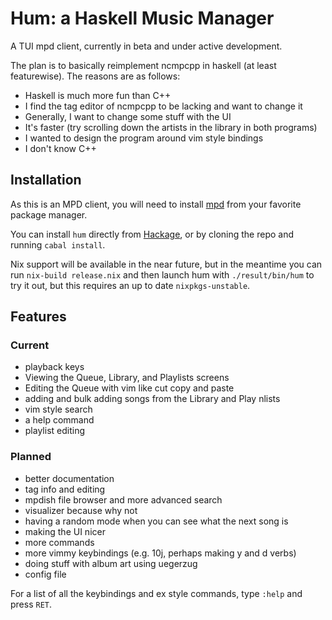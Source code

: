 # Hum: a Haskell Music Manager

A TUI mpd client, currently in beta and under active development.

The plan is to basically reimplement ncmpcpp in haskell (at least featurewise). The reasons are as follows:

-   Haskell is much more fun than C++
-   I find the tag editor of ncmpcpp to be lacking and want to change it
-   Generally, I want to change some stuff with the UI
-   It's faster (try scrolling down the artists in the library in both programs)
-   I wanted to design the program around vim style bindings
-   I don't know C++


## Installation

As this is an MPD client, you will need to install [mpd](https://github.com/MusicPlayerDaemon/MPD) from your favorite package manager.

You can install `hum` directly from [Hackage](https://hackage.com/package/hum), or by cloning the repo and running `cabal install`.

Nix support will be available in the near future, but in the meantime you can run `nix-build release.nix` and then launch hum with `./result/bin/hum` to try it out, but this requires an up to date `nixpkgs-unstable`.

## Features

### Current

-   playback keys
-   Viewing the Queue, Library, and Playlists screens
-   Editing the Queue with vim like cut copy and paste
-   adding and bulk adding songs from the Library and Play  nlists
-   vim style search
-   a help command
-   playlist editing


### Planned

-   better documentation
-   tag info and editing
-   mpdish file browser and more advanced search
-   visualizer because why not
-   having a random mode when you can see what the next song is
-   making the UI nicer
-   more commands
-   more vimmy keybindings (e.g. 10j, perhaps making y and d verbs)
-   doing stuff with album art using uegerzug
-   config file

For a list of all the keybindings and ex style commands, type `:help` and press `RET`.
